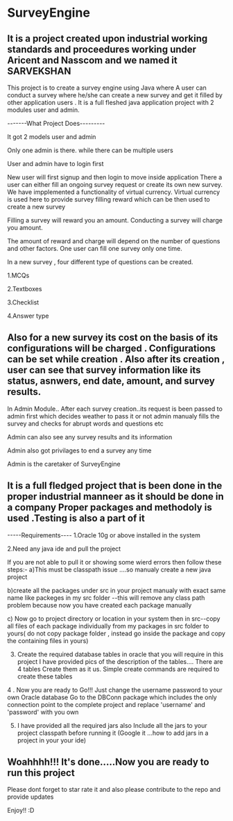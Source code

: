 # SurveyEngine

It is a project created upon industrial working standards and proceedures working under Aricent and Nasscom and we named it SARVEKSHAN
-----------------------

This project is to create a survey engine using Java where A user can conduct a survey where he/she can create a new survey and get it filled by other application users . 
It is a full fleshed java application project  with 2 modules user and admin.

-------What Project Does--------- 

It got 2 models user and admin

Only one admin is there. 
while there can be multiple users

User and admin have to login first

New user will first signup 
and then login to 
move inside application
There a user can either fill an ongoing survey request or create its own new survey.
We have impplemented a functionality of virtual currency.
Virtual currency is used here to provide survey filling reward which can be then used to create a new survey

Filling a survey will reward you an amount.
Conducting a survey will charge you amount.

The amount of reward and charge will depend on the number of questions and other factors. One user can fill one survey only one time.

In a new survey , four different type of questions can be created.

1.MCQs

2.Textboxes

3.Checklist

4.Answer type


Also for a new survey its cost on the basis of its configurations will be charged . Configurations can be set while creation .
Also after its creation , user can see that survey information like its status, asnwers, end date, amount, and survey results.
--------
In  Admin Module..
After each survey creation..its request is been passed to admin first which decides weather to pass it or not
admin manualy fills the survey and checks for abrupt words and questions etc 

Admin can also see any survey results and its information 

Admin also got privilages to end a survey any time

Admin is the caretaker of SurveyEngine 

It is a full fledged project that is been done in the proper industrial manneer as it should be done in a company
Proper packages and methodoly is used .Testing is also a part of it 
------------------



-----Requirements----
1.Oracle 10g or above installed in the system


2.Need any java ide and pull the project

If you are not able to pull it or showing some wierd errors then follow these steps:-
a)This must be classpath issue ....so manualy create a new java project

b)create all the packages under src in your project manualy   with exact same name like packeges in my src folder
--this will remove any class path problem because now you have created each package manually 

c) Now go to project directory or location in your system then in src--copy all files of each package individually from my packages in src folder to yours( do not copy package folder , instead go inside the package and copy the containing files in  yours) 


3. Create the required database tables in oracle that you will require in this project
I have provided pics of the description of the tables....
There are 4 tables 
Create them as it us.
Simple create commands are required to create these tables



4 . Now you are ready to Go!!!
Just change the username password to your own Oracle database
Go to the DBConn package which includes the only connection point to the complete project and replace 'username' and 'password' with you own


5. I have provided all the required jars also
Include all the jars to your project classpath before running it
(Google it ...how to add jars in a project in your your ide)



Woahhhh!!! It's done.....Now you are ready to run this project
--------------------------------------------------------------

Please dont forget to star rate it and also please contribute to the repo and provide updates

Enjoy!!
:D





